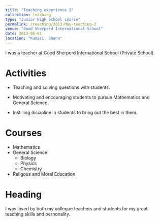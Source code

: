 ```yaml
---
title: "Teaching experience 2"
collection: teaching
type: "Junior High School course"
permalink: /teaching/2013-May-teaching-2
venue: "Good Sherperd International School"
date: 2013-05-01
location: "Kumasi, Ghana"
---
```


I was a teacher at Good Sherperd International School (Private School).

Activities
======
* Teaching and solving questions with students.


* Motivating and encouraging students to pursue Mathematics and General Science.


* Instilling discipline in students to bring out the best in them.

Courses
======
* Mathematics
* General Science
    * Biology
    * Physics
    * Chemistry
* Religous and Moral Education

Heading 
======
I was loved by both my collegue teachers and students for my great teaching skills and pernonality.
